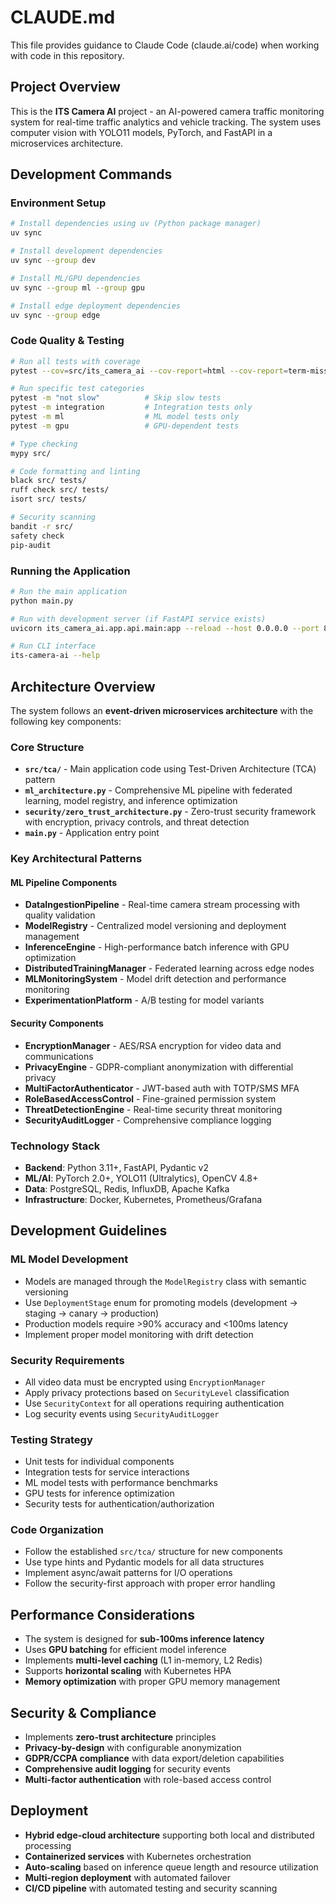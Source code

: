 # CLAUDE.md

This file provides guidance to Claude Code (claude.ai/code) when working with code in this repository.

## Project Overview

This is the **ITS Camera AI** project - an AI-powered camera traffic monitoring system for real-time traffic analytics and vehicle tracking. The system uses computer vision with YOLO11 models, PyTorch, and FastAPI in a microservices architecture.

## Development Commands

### Environment Setup
```bash
# Install dependencies using uv (Python package manager)
uv sync

# Install development dependencies
uv sync --group dev

# Install ML/GPU dependencies  
uv sync --group ml --group gpu

# Install edge deployment dependencies
uv sync --group edge
```

### Code Quality & Testing
```bash
# Run all tests with coverage
pytest --cov=src/its_camera_ai --cov-report=html --cov-report=term-missing --cov-fail-under=90

# Run specific test categories
pytest -m "not slow"          # Skip slow tests
pytest -m integration         # Integration tests only
pytest -m ml                  # ML model tests only
pytest -m gpu                 # GPU-dependent tests

# Type checking
mypy src/

# Code formatting and linting
black src/ tests/
ruff check src/ tests/
isort src/ tests/

# Security scanning
bandit -r src/
safety check
pip-audit
```

### Running the Application
```bash
# Run the main application
python main.py

# Run with development server (if FastAPI service exists)
uvicorn its_camera_ai.app.api.main:app --reload --host 0.0.0.0 --port 8000

# Run CLI interface
its-camera-ai --help
```

## Architecture Overview

The system follows an **event-driven microservices architecture** with the following key components:

### Core Structure
- **`src/tca/`** - Main application code using Test-Driven Architecture (TCA) pattern
- **`ml_architecture.py`** - Comprehensive ML pipeline with federated learning, model registry, and inference optimization
- **`security/zero_trust_architecture.py`** - Zero-trust security framework with encryption, privacy controls, and threat detection
- **`main.py`** - Application entry point

### Key Architectural Patterns

#### ML Pipeline Components
- **DataIngestionPipeline** - Real-time camera stream processing with quality validation
- **ModelRegistry** - Centralized model versioning and deployment management  
- **InferenceEngine** - High-performance batch inference with GPU optimization
- **DistributedTrainingManager** - Federated learning across edge nodes
- **MLMonitoringSystem** - Model drift detection and performance monitoring
- **ExperimentationPlatform** - A/B testing for model variants

#### Security Components
- **EncryptionManager** - AES/RSA encryption for video data and communications
- **PrivacyEngine** - GDPR-compliant anonymization with differential privacy
- **MultiFactorAuthenticator** - JWT-based auth with TOTP/SMS MFA
- **RoleBasedAccessControl** - Fine-grained permission system
- **ThreatDetectionEngine** - Real-time security threat monitoring
- **SecurityAuditLogger** - Comprehensive compliance logging

### Technology Stack
- **Backend**: Python 3.11+, FastAPI, Pydantic v2
- **ML/AI**: PyTorch 2.0+, YOLO11 (Ultralytics), OpenCV 4.8+
- **Data**: PostgreSQL, Redis, InfluxDB, Apache Kafka
- **Infrastructure**: Docker, Kubernetes, Prometheus/Grafana

## Development Guidelines

### ML Model Development
- Models are managed through the `ModelRegistry` class with semantic versioning
- Use `DeploymentStage` enum for promoting models (development → staging → canary → production)
- Production models require >90% accuracy and <100ms latency
- Implement proper model monitoring with drift detection

### Security Requirements
- All video data must be encrypted using `EncryptionManager`
- Apply privacy protections based on `SecurityLevel` classification
- Use `SecurityContext` for all operations requiring authentication
- Log security events using `SecurityAuditLogger`

### Testing Strategy
- Unit tests for individual components
- Integration tests for service interactions
- ML model tests with performance benchmarks
- GPU tests for inference optimization
- Security tests for authentication/authorization

### Code Organization
- Follow the established `src/tca/` structure for new components
- Use type hints and Pydantic models for all data structures
- Implement async/await patterns for I/O operations
- Follow the security-first approach with proper error handling

## Performance Considerations

- The system is designed for **sub-100ms inference latency**
- Uses **GPU batching** for efficient model inference
- Implements **multi-level caching** (L1 in-memory, L2 Redis)
- Supports **horizontal scaling** with Kubernetes HPA
- **Memory optimization** with proper GPU memory management

## Security & Compliance

- Implements **zero-trust architecture** principles
- **Privacy-by-design** with configurable anonymization
- **GDPR/CCPA compliance** with data export/deletion capabilities
- **Comprehensive audit logging** for security events
- **Multi-factor authentication** with role-based access control

## Deployment

- **Hybrid edge-cloud architecture** supporting both local and distributed processing
- **Containerized services** with Kubernetes orchestration  
- **Auto-scaling** based on inference queue length and resource utilization
- **Multi-region deployment** with automated failover
- **CI/CD pipeline** with automated testing and security scanning